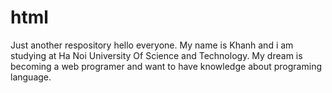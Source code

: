 # html
Just another respository
hello everyone. My name is Khanh and i am studying at Ha Noi University Of Science and Technology. My dream is becoming a web programer and want to have knowledge about programing language. 
